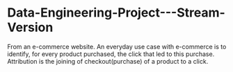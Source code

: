 # Data-Engineering-Project---Stream-Version

From an e-commerce website. An everyday use case with e-commerce is to identify, for every product purchased, the click that led to this purchase. Attribution is the joining of checkout(purchase) of a product to a click.
